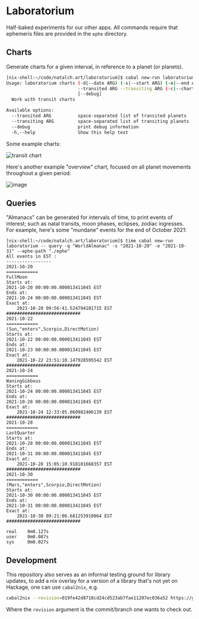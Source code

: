 # Laboratorium

Half-baked experiments for our other apps. All commands require that ephemeris files
are provided in the `ephe` directory.

## Charts

Generate charts for a given interval, in reference to a planet (or planets).

```sh
[nix-shell:~/code/natalch.art/laboratorium]$ cabal new-run laboratorium  -- charts --help
Usage: laboratorium charts (-d|--date ARG) (-s|--start ARG) (-e|--end ARG)
                           --transited ARG --transiting ARG (-c|--chart ARG) 
                           [--debug]
  Work with transit charts

Available options:
  --transited ARG          space-separated list of transited planets
  --transiting ARG         space-separated list of transiting planets
  --debug                  print debug information
  -h,--help                Show this help text

```

Some example charts:


![transit chart](https://user-images.githubusercontent.com/82133/127580799-a1b91f58-5f74-4587-bc9b-bef2baf2bb48.png)

Here's another example "overview" chart, focused on all planet movements throughout a given period:

![image](https://user-images.githubusercontent.com/82133/122154039-2044d280-ce32-11eb-8edb-5d051b2f4a5b.png)

## Queries

"Almanacs" can be generated for intervals of time, to print events of interest; such as natal transits, moon phases, eclipses, zodiac ingresses. For example, here's
some "mundane" events for the end of October 2021:

```
[nix-shell:~/code/natalch.art/laboratorium]$ time cabal new-run laboratorium -- query -q "WorldAlmanac" -s "2021-10-20" -e "2021-10-31" --ephe-path "./ephe"
All events in EST : 
----------------- 
2021-10-20
============
FullMoon
Starts at: 
2021-10-20 00:00:00.000013411045 EST
Ends at: 
2021-10-24 00:00:00.000013411045 EST
Exact at:
    2021-10-20 09:56:41.524794101715 EST
############################
2021-10-22
============
(Sun,"enters",Scorpio,DirectMotion)
Starts at: 
2021-10-22 00:00:00.000013411045 EST
Ends at: 
2021-10-23 00:00:00.000013411045 EST
Exact at:
    2021-10-22 23:51:10.147928595542 EST
############################
2021-10-24
============
WaningGibbous
Starts at: 
2021-10-24 00:00:00.000013411045 EST
Ends at: 
2021-10-28 00:00:00.000013411045 EST
Exact at:
    2021-10-24 12:33:05.060982406139 EST
############################
2021-10-28
============
LastQuarter
Starts at: 
2021-10-28 00:00:00.000013411045 EST
Ends at: 
2021-10-31 00:00:00.000013411045 EST
Exact at:
    2021-10-28 15:05:10.918101668357 EST
############################
2021-10-30
============
(Mars,"enters",Scorpio,DirectMotion)
Starts at: 
2021-10-30 00:00:00.000013411045 EST
Ends at: 
2021-10-31 00:00:00.000013411045 EST
Exact at:
    2021-10-30 09:21:06.681253910064 EST
############################

real    0m0.127s
user    0m0.087s
sys     0m0.027s
```

## Development

This repository also serves as an informal testing ground for library updates,
to add a nix overlay for a version of a library that's not yet on Hackage, one
can use `cabal2nix`, e.g.

```sh
cabal2nix --revision=019fe42d8718cd24cd523ab7fae11207ec036a52 https://github.com/lfborjas/swiss-ephemeris > nix/extra-pkgs/swiss-ephemeris.nix
```

Where the `revision` argument is the commit/branch one wants to check out.
